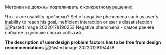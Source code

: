 Метрики не должны подталкивать к конкретному решению.

Что такое usability проблемы?
Set of negative phenomena such as user's inability to reach his goal, inefficient interaction or user's dissatisfaction
![Pasted image 20220128190253](https://user-images.githubusercontent.com/62846387/178118885-6b32e85b-1fba-446b-ac48-2d0328dab4c8.png)
Negative phenomena - самое раннее событие в цепочке плохих событий.

**The description of user design problem factors has to be free from design recommendations**
![Pasted image 20220128194458](https://user-images.githubusercontent.com/62846387/178118891-018ab586-1b3a-4e78-ada4-86ba5334a082.png)
